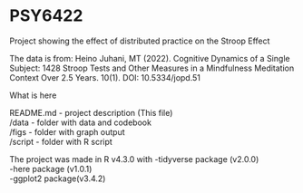 # PSY6422
Project showing the effect of distributed practice on the Stroop Effect

The data is from: Heino Juhani, MT (2022). Cognitive Dynamics of a Single Subject: 1428 Stroop Tests and Other Measures in a Mindfulness Meditation Context Over 2.5 Years. 10(1). DOI: 10.5334/jopd.51 

What is here

README.md - project description (This file)  
/data - folder with data and codebook  
/figs - folder with graph output  
/script - folder with R script  

The project was made in R v4.3.0 with 
-tidyverse package (v2.0.0)  
-here package (v1.0.1)  
-ggplot2 package(v3.4.2)  